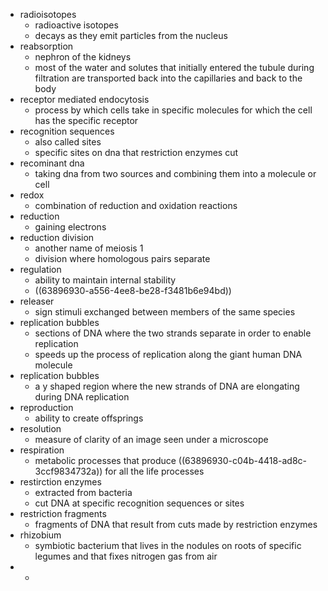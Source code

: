- radioisotopes
	- radioactive isotopes
	- decays as they emit particles from the nucleus
- reabsorption
	- nephron of the kidneys
	- most of the water and solutes that initially entered the tubule during filtration are transported back into the capillaries and back to the body
- receptor mediated endocytosis
	- process by which cells take in specific molecules for which the cell has the specific receptor
- recognition sequences
	- also called sites
	- specific sites on dna that restriction enzymes cut
- recominant dna
	- taking dna from two sources and combining them into a molecule or cell
- redox
	- combination of reduction and oxidation reactions
- reduction
	- gaining electrons
- reduction division
	- another name of meiosis 1
	- division where homologous pairs separate
- regulation
	- ability to maintain internal stability
	- ((63896930-a556-4ee8-be28-f3481b6e94bd))
- releaser
	- sign stimuli exchanged between members of the same species
- replication bubbles
	- sections of DNA where the two strands separate in order to enable replication
	- speeds up the process of replication along the giant human DNA molecule
- replication bubbles
	- a y shaped region where the new strands of DNA are elongating during DNA replication
- reproduction
	- ability to create offsprings
- resolution
	- measure of clarity of an image seen under a microscope
- respiration
	- metabolic processes that produce ((63896930-c04b-4418-ad8c-3ccf9834732a)) for all the life processes
- restirction enzymes
	- extracted from bacteria
	- cut DNA at specific recognition sequences or sites
- restriction fragments
	- fragments of DNA that result from cuts made by restriction enzymes
- rhizobium
	- symbiotic bacterium that lives in the nodules on roots of specific legumes and that fixes nitrogen gas from air
-
	-